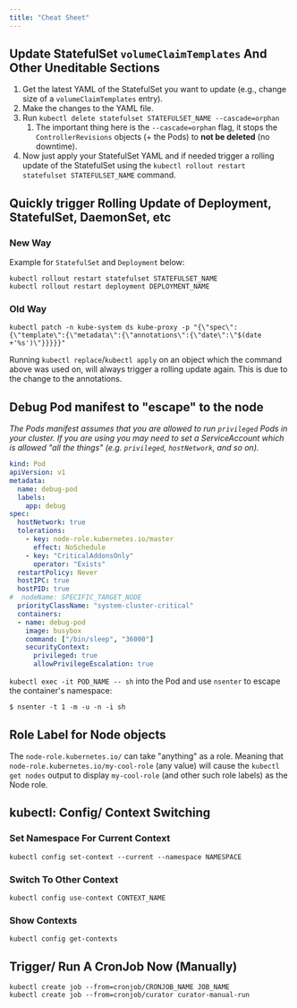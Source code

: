 ```yaml
---
title: "Cheat Sheet"
---
```


## Update StatefulSet `volumeClaimTemplates` And Other Uneditable Sections

1. Get the latest YAML of the StatefulSet you want to update (e.g., change size of a `volumeClaimTemplates` entry).
2. Make the changes to the YAML file.
3. Run `kubectl delete statefulset STATEFULSET_NAME --cascade=orphan`
   1. The important thing here is the `--cascade=orphan` flag, it stops the `ControllerRevisions` objects (+ the Pods) to **not be deleted** (no downtime).
4. Now just apply your StatefulSet YAML and if needed trigger a rolling update of the StatefulSet using the `kubectl rollout restart statefulset STATEFULSET_NAME` command.

## Quickly trigger Rolling Update of Deployment, StatefulSet, DaemonSet, etc

### New Way

Example for `StatefulSet` and `Deployment` below:

```console
kubectl rollout restart statefulset STATEFULSET_NAME
kubectl rollout restart deployment DEPLOYMENT_NAME
```

### Old Way

```console
kubectl patch -n kube-system ds kube-proxy -p "{\"spec\":{\"template\":{\"metadata\":{\"annotations\":{\"date\":\"$(date +'%s')\"}}}}}"
```

Running `kubectl replace`/`kubectl apply` on an object which the command above was used on, will always trigger a rolling update again. This is due to the change to the annotations.

## Debug Pod manifest to "escape" to the node

_The Pods manifest assumes that you are allowed to run `privileged` Pods in your cluster.
If you are using you may need to set a ServiceAccount which is allowed "all the things" (e.g. `privileged`, `hostNetwork`, and so on)._

```yaml
kind: Pod
apiVersion: v1
metadata:
  name: debug-pod
  labels:
    app: debug
spec:
  hostNetwork: true
  tolerations:
    - key: node-role.kubernetes.io/master
      effect: NoSchedule
    - key: "CriticalAddonsOnly"
      operator: "Exists"
  restartPolicy: Never
  hostIPC: true
  hostPID: true
#  nodeName: SPECIFIC_TARGET_NODE
  priorityClassName: "system-cluster-critical"
  containers:
  - name: debug-pod
    image: busybox
    command: ["/bin/sleep", "36000"]
    securityContext:
      privileged: true
      allowPrivilegeEscalation: true
```

`kubectl exec -it POD_NAME -- sh` into the Pod and use `nsenter` to escape the container's namespace:

```console 
$ nsenter -t 1 -m -u -n -i sh
```

## Role Label for Node objects

The `node-role.kubernetes.io/` can take "anything" as a role.
Meaning that `node-role.kubernetes.io/my-cool-role` (any value) will cause the `kubectl get nodes` output to display `my-cool-role` (and other such role labels) as the Node role.

## kubectl: Config/ Context Switching

### Set Namespace For Current Context

```console
kubectl config set-context --current --namespace NAMESPACE
```

### Switch To Other Context

```console
kubectl config use-context CONTEXT_NAME
```

### Show Contexts

```console
kubectl config get-contexts
```


## Trigger/ Run A CronJob Now (Manually)

```console
kubectl create job --from=cronjob/CRONJOB_NAME JOB_NAME
kubectl create job --from=cronjob/curator curator-manual-run
```
